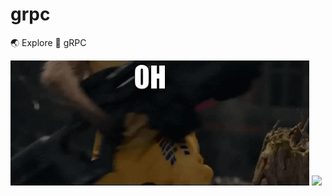 # grpc

🌏 Explore 🚀 gRPC

<p>
  <img src='./images/rocket-raccoon.gif' height=200 />
  <img src='./images/joker.gif' height=200 />
</p>
